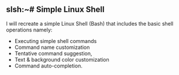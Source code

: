 ## slsh:~# Simple Linux Shell
I will recreate a simple Linux Shell (Bash) that includes the basic shell operations namely:
 
* Executing simple shell commands
* Command name customization
* Tentative command suggestion, 
* Text & background color customization
* Command auto-completion.

